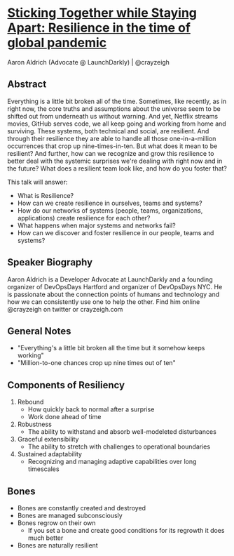 # [Sticking Together while Staying Apart: Resilience in the time of global pandemic](https://desertedisland.club/agenda/#aaronaldrich)

Aaron Aldrich (Advocate @ LaunchDarkly) | @crayzeigh

## Abstract

Everything is a little bit broken all of the time. Sometimes, like recently, as in right now, the core truths and assumptions about the universe seem to be shifted out from underneath us without warning. And yet, Netflix streams movies, GitHub serves code, we all keep going and working from home and surviving. These systems, both technical and social, are resilient. And through their resilience they are able to handle all those one-in-a-million occurrences that crop up nine-times-in-ten. But what does it mean to be resilient? And further, how can we recognize and grow this resilience to better deal with the systemic surprises we're dealing with right now and in the future? What does a resilient team look like, and how do you foster that?

This talk will answer:

- What is Resilience?
- How can we create resilience in ourselves, teams and systems?
- How do our networks of systems (people, teams, organizations, applications) create resilience for each other?
- What happens when major systems and networks fail?
- How can we discover and foster resilience in our people, teams and systems?

## Speaker Biography

Aaron Aldrich is a Developer Advocate at LaunchDarkly and a founding organizer of DevOpsDays Hartford and organizer of DevOpsDays NYC. He is passionate about the connection points of humans and technology and how we can consistently use one to help the other. Find him online @crayzeigh on twitter or crayzeigh.com

## General Notes

- "Everything's a little bit broken all the time but it somehow keeps working"
- "Million-to-one chances crop up nine times out of ten"

## Components of Resiliency

1. Rebound
	- How quickly back to normal after a surprise
	- Work done ahead of time
1. Robustness
	- The ability to withstand and absorb well-modeleted disturbances
1. Graceful extensibility
	- The ability to stretch with challenges to operational boundaries
1. Sustained adaptability
	- Recognizing and managing adaptive capabilities over long timescales

## Bones

- Bones are constantly created and destroyed
- Bones are managed subconsciously
- Bones regrow on their own
	- If you set a bone and create good conditions for its regrowth it does much better
- Bones are naturally resilient
